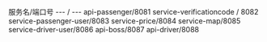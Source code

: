 


服务名/端口号
--- / ---
api-passenger/8081
service-verificationcode / 8082
service-passenger-user/8083
service-price/8084
service-map/8085
service-driver-user/8086 
api-boss/8087
api-driver/8088